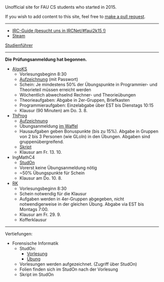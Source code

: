 Unofficial site for FAU CS students who started in 2015.

If you wish to add content to this site, feel free to [make a pull request](https://github.com/yawkat/faui2k15.de).

---

- [IRC-Guide (besucht uns in IRCNet/#faui2k15 !)](https://fsi.cs.fau.de/dw/kontakt/irc)
- [Steam](http://steamcommunity.com/groups/faui)

[Studienführer](http://www.informatik.fau.de/studium/Studienfuehrer_inf.pdf)

---

**Die Prüfungsanmeldung hat begonnen.**

- [AlgoKS](https://www10.cs.fau.de/de/lehre/bySem/2017s/algoks)
    + Vorlesungsbeginn 8:30
    + [Aufzeichnung](https://video.cs.fau.de/by-lecture/AlgoKS/2017s/) (mit Passwort)
    + Schein: Je mindestens 50% der Übungspunkte in Programmier- und Theorieteil müssen erreicht werden
    + Wöchentlich abwechselnd Rechner- und Theorieübungen
    + Theorieaufgaben: Abgabe in 2er-Gruppen, Briefkasten
    + Programmieraufgaben: Einzelabgabe über EST bis Dienstags 10:15
    + Klausur (90 Minuten) am Do. 3. 8.
- [ThProg](https://www8.cs.fau.de/ss17:thprog)
    + [Aufzeichnung](https://www.video.uni-erlangen.de/course/id/547.html)
    + Übungsanmeldung [im Waffel](https://waffel.informatik.uni-erlangen.de/signup/?univisid=20926736)
    + Hausaufgaben geben Bonuspunkte (bis zu 15%). Abgabe in Gruppen von 2 bis 3 Personen (wie GLoIn) in den Übungen. Abgaben sind gruppenübergreifend.
    + [Skript](https://www8.cs.fau.de/_media/ss17:thprog:skript.pdf)
    + Klausur am Fr. 13. 10.
- IngMathC4
    + [StudOn](https://www.studon.fau.de/studon/ilias.php?ref_id=1843483&cmdClass=ilobjcoursegui&cmdNode=r4:h3&baseClass=ilRepositoryGUI)
    + Vorerst keine Übungsanmeldung nötig
    + ~50% Übungspunkte für Schein
    + Klausur am Do. 10. 8.
- [RK](http://www7.cs.fau.de/de/teaching/rechnerkommunikation-2017s/)
    + Vorlesungsbeginn 8:30
    + Schein notwendig für die Klausur
    + Aufgaben werden in 4er-Gruppen abgegeben, nicht notwendigerweise in der gleichen Übung. Abgabe via EST bis Montags 7:00.
    + Klausur am Fr. 29. 9.
    + Kofferklausur

---

Vertiefungen:

  - Forensische Informatik
    + StudOn: 
      - [Vorlesung](https://www.studon.fau.de/studon/goto.php?target=crs_1852145)
      - [Übung](https://www.studon.fau.de/studon/goto.php?target=crs_1852146)
    + Vorlesungen werden aufgezeichnet. (Zugriff über StudOn)
    + Folien finden sich im StudOn nach der Vorlesung
    + Skript im StudOn

